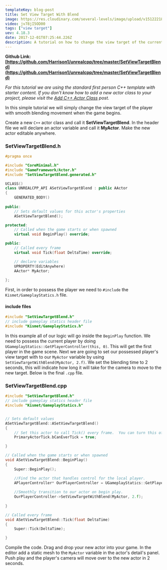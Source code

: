 ```yaml
---
templateKey: blog-post
title: Set View Target With Blend
image: https://res.cloudinary.com/several-levels/image/upload/v1512221877/set-view-target-with-blend_qdc2za.jpg
video: jv78jI5OD00
tags: ["view target"]
uev: 4.18.3
date: 2017-12-01T07:25:44.226Z
description: A tutorial on how to change the view target of the current player with smooth blending movement.
---
```

**Github Link: [https://github.com/Harrison1/unrealcpp/tree/master/SetViewTargetBlend](https://github.com/Harrison1/unrealcpp/tree/master/SetViewTargetBlend)**

*For this tutorial we are using the standard first person C++ template with starter content. If you don't know how to add a new actor class to your project, please visit the [Add C++ Actor Class](/add-actor-class) post.*

In this simple tutorial we will simply change the view target of the player with smooth blending movement when the game begins. 

Create a new `C++` actor class and call it **SetViewTargetBlend**. In the header file we will declare an actor variable and call it **MyActor**. Make the new actor editable anywhere.

### SetViewTargetBlend.h
```cpp
#pragma once

#include "CoreMinimal.h"
#include "GameFramework/Actor.h"
#include "SetViewTargetBlend.generated.h"

UCLASS()
class UNREALCPP_API ASetViewTargetBlend : public AActor
{
	GENERATED_BODY()
	
public:	
	// Sets default values for this actor's properties
	ASetViewTargetBlend();

protected:
	// Called when the game starts or when spawned
	virtual void BeginPlay() override;

public:	
	// Called every frame
	virtual void Tick(float DeltaTime) override;

	// declare variables
	UPROPERTY(EditAnywhere)
	AActor* MyActor;
	
};
```

First, in order to possess the player we need to `#include` the `Kismet/GameplayStatics.h` file.

#### include files
```cpp
#include "SetViewTargetBlend.h"
// include gameplay statics header file
#include "Kismet/GameplayStatics.h"
```

In this example all of our logic will go inside the `BeginPlay` function. We need to possess the current player by doing `UGameplayStatics::GetPlayerController(this, 0)`. This will get the first player in the game scene. Next we are going to set our possessed player's view target with to our `MyActor` variable by using `SetViewTargetWithBlend(MyActor, 2.f)`. We set the blending time to 2 seconds, this will indicate how long it will take for the camera to move to the new target. Below is the final `.cpp` file.

### SetViewTargetBlend.cpp
```cpp
#include "SetViewTargetBlend.h"
// include gameplay statics header file
#include "Kismet/GameplayStatics.h"


// Sets default values
ASetViewTargetBlend::ASetViewTargetBlend()
{
 	// Set this actor to call Tick() every frame.  You can turn this off to improve performance if you don't need it.
	PrimaryActorTick.bCanEverTick = true;

}

// Called when the game starts or when spawned
void ASetViewTargetBlend::BeginPlay()
{
	Super::BeginPlay();

	//Find the actor that handles control for the local player.
	APlayerController* OurPlayerController = UGameplayStatics::GetPlayerController(this, 0);
	
	//Smoothly transition to our actor on begin play.
	OurPlayerController->SetViewTargetWithBlend(MyActor, 2.f);
	
}

// Called every frame
void ASetViewTargetBlend::Tick(float DeltaTime)
{
	Super::Tick(DeltaTime);

}
```

Compile the code. Drag and drop your new actor into your game. In the editor add a static mesh to the `MyActor` variable in the actor's detail's panel. Push play and the player's camera will move over to the new actor in 2 seconds. 